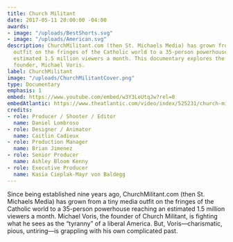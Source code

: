 ```yaml
---
title: Church Militant
date: 2017-05-11 20:00:00 -04:00
awards:
- image: "/uploads/BestShorts.svg"
- image: "/uploads/American.svg"
description: ChurchMilitant.com (then St. Michaels Media) has grown from a tiny media
  outfit on the fringes of the Catholic world to a 35-person powerhouse reaching an
  estimated 1.5 million viewers a month. This documentary explores the story of its
  founder, Michael Voris.
label: ChurchMilitant
image: "/uploads/ChurchMilitantCover.png"
type: Documentary
emphasis: 1
embed: https://www.youtube.com/embed/w3Y3LeUtqJw?rel=0
embedAtlantic: https://www.theatlantic.com/video/index/525231/church-militant-a-right-wing-media-empire-in-the-making/
credits:
- role: Producer / Shooter / Editor
  name: Daniel Lombroso
- role: Designer / Animator
  name: Caitlin Cadieux
- role: Production Manager
  name: Brian Jimenez
- role: Senior Producer
  name: Ashley Bloom Kenny
- role: Executive Producer
  name: Kasia Cieplak-Mayr von Baldegg
---
```


Since being established nine years ago, ChurchMilitant.com (then St. Michaels Media) has grown from a tiny media outfit on the fringes of the Catholic world to a 35-person powerhouse reaching an estimated 1.5 million viewers a month. Michael Voris, the founder of Church Militant, is fighting what he sees as the “tyranny” of a liberal America. But, Voris—charismatic, pious, untiring—is grappling with his own complicated past.
